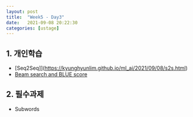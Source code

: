 ```yaml
---
layout: post
title:  "Week5 - Day3"
date:   2021-09-08 20:22:30
categories: [ustage]
---
```


## 1. 개인학습
* [Seq2Seq]](https://kyunghyunlim.github.io/ml_ai/2021/09/08/s2s.html)
* [Beam search and BLUE score](https://kyunghyunlim.github.io/ml_ai/2021/09/08/bsbs.html)

## 2. 필수과제
* Subwords